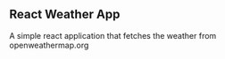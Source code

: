 

## React Weather App

A simple react application that fetches the weather from openweathermap.org 

